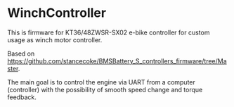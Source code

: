 
# WinchController
This is firmware for KT36/48ZWSR-SX02 e-bike controller for custom usage as winch motor controller.

Based on https://github.com/stancecoke/BMSBattery_S_controllers_firmware/tree/Master.

The main goal is to control the engine via UART from a computer (controller) with the possibility of smooth speed change and torque feedback.

